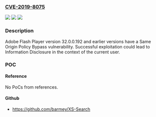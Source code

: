 ### [CVE-2019-8075](https://cve.mitre.org/cgi-bin/cvename.cgi?name=CVE-2019-8075)
![](https://img.shields.io/static/v1?label=Product&message=Flash%20Player&color=blue)
![](https://img.shields.io/static/v1?label=Version&message=n%2Fa&color=blue)
![](https://img.shields.io/static/v1?label=Vulnerability&message=Same%20Origin%20Policy%20Bypass&color=brighgreen)

### Description

Adobe Flash Player version 32.0.0.192 and earlier versions have a Same Origin Policy Bypass vulnerability. Successful exploitation could lead to Information Disclosure in the context of the current user.

### POC

#### Reference
No PoCs from references.

#### Github
- https://github.com/barmey/XS-Search

